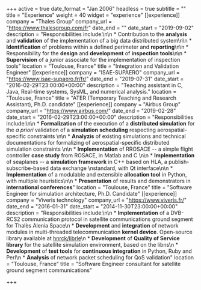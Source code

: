 +++
active = true
date_format = "Jan 2006"
headless = true
subtitle = ""
title = "Experience"
weight = 40
widget = "experience"
[[experience]]
company = "Thales Group"
company_url = "https://www.thalesgroup.com/fr"
date_end = ""
date_start = "2019-09-02"
description = "Responsibilities include:\n\n * Contribution to the **analysis** and **validation** of the implementation of a big data distributed system\n\n * **Identification** of problems within a defined perimeter and **reporting**\n\n * Responsibility for the **design** and **development** of **inspection tools**\n\n * **Supervision** of a junior associate for the implementation of inspection tools"
location = "Toulouse, France"
title = "Integration and Validation Engineer"
[[experience]]
company = "ISAE-SUPAERO"
company_url = "https://www.isae-supaero.fr/fr/"
date_end = "2019-07-31"
date_start = "2016-02-29T23:00:00+00:00"
description = "Teaching assistant in C, Java, Real-time systems, SysML, and numerical analysis."
location = "Toulouse, France"
title = "ATER (Temporary Teaching and Research Assistant), Ph.D. candidate"
[[experience]]
company = "Airbus Group"
company_url = "https://www.airbus.com/"
date_end = "2019-02-28"
date_start = "2016-02-29T23:00:00+00:00"
description = "Responsibilities include:\n\n * **Formalization** of the execution of a **distributed simulation** for the *a priori* validation of a **simulation scheduling** respecting aerospatial-specific constraints  \n\n * **Analyzis** of existing simulations and technical documentations for formalizing of aerospatial-specific distributed simulation constraints  \n\n * **Implementation** of RROSACE -- a simple flight controller **case study** from ROSACE, in Matlab and C  \n\n * **Implementation** of seaplanes -- a **simulation framework** in C++ based on HLA, a publish-subscribe-based data exchange \nstandard, with Qt interface\n\n * **Implementation** of a modulable and extensible **allocation tool** in Python, with multiple heuristics\n\n * **Presentation** of results and demonstrators in **international conferences**"
location = "Toulouse, France"
title = "Software Engineer for simulation architecture, Ph.D. Candidate"
[[experience]]
company = "Viveris technology"
company_url = "https://www.viveris.fr/"
date_end = "2016-01-31"
date_start = "2014-11-30T23:00:00+00:00"
description = "Responsibilities include:\n\n * **Implementation** of a DVB-RCS2 communication protocol in  satellite communications ground segment for Thalès Alenia Space\n * **Development** and **integration** of network modules in multi-threaded telecommunication **kernel device**. Open-source library available at [hnrck/librle](https://github.com/hnrck/librle)\n * **Development** of **Quality of Service library** for the satellite simulation environment, based on the libns\n * **Development** of **test tools** for **continuous integration** in Python, Ruby and Perl\n * **Analysis** of network packet scheduling for QoS validation"
location = "Toulouse, France"
title = "Software Engineer consultant for satellite ground segment communications"

+++
